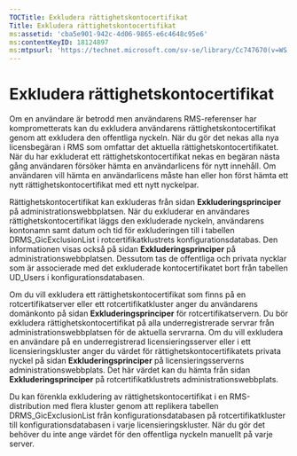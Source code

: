 ```yaml
---
TOCTitle: Exkludera rättighetskontocertifikat
Title: Exkludera rättighetskontocertifikat
ms:assetid: 'cba5e901-942c-4d06-9865-e6c4648c95e6'
ms:contentKeyID: 18124897
ms:mtpsurl: 'https://technet.microsoft.com/sv-se/library/Cc747670(v=WS.10)'
---
```


Exkludera rättighetskontocertifikat
===================================

Om en användare är betrodd men användarens RMS-referenser har komprometterats kan du exkludera användarens rättighetskontocertifikat genom att exkludera den offentliga nyckeln. När du gör det nekas alla nya licensbegäran i RMS som omfattar det aktuella rättighetskontocertifikatet. När du har exkluderat ett rättighetskontocertifikat nekas en begäran nästa gång användaren försöker hämta en användarlicens för nytt innehåll. Om användaren vill hämta en användarlicens måste han eller hon först hämta ett nytt rättighetskontocertifikat med ett nytt nyckelpar.

Rättighetskontocertifikat kan exkluderas från sidan **Exkluderingsprinciper** på administrationswebbplatsen. När du exkluderar en användares rättighetskontocertifikat läggs den exkluderade nyckeln, användarens kontonamn samt datum och tid för exkluderingen till i tabellen DRMS\_GicExclusionList i rotcertifikatklustrets konfigurationsdatabas. Den informationen visas också på sidan **Exkluderingsprinciper** på administrationswebbplatsen. Dessutom tas de offentliga och privata nycklar som är associerade med det exkluderade kontocertifikatet bort från tabellen UD\_Users i konfigurationsdatabasen.

Om du vill exkludera ett rättighetskontocertifikat som finns på en rotcertifikatserver eller ett rotcertifikatkluster anger du användarens domänkonto på sidan **Exkluderingsprinciper** för rotcertifikatservern. Du bör exkludera rättighetskontocertifikat på alla underregistrerade servrar från administrationswebbplatsen för de aktuella servrarna. Om du vill exkludera en användare på en underregistrerad licensieringsserver eller i ett licensieringskluster anger du värdet för rättighetskontocertifikatets privata nyckel på sidan **Exkluderingsprinciper** på licensieringsserverns administrationswebbplats. Det här värdet kan du hämta från sidan **Exkluderingsprinciper** på rotcertifikatklustrets administrationswebbplats.

Du kan förenkla exkludering av rättighetskontocertifikat i en RMS-distribution med flera kluster genom att replikera tabellen DRMS\_GicExclusionList från konfigurationsdatabasen på rotcertifikatkluster till konfigurationsdatabasen i varje licensieringskluster. När du gör det behöver du inte ange värdet för den offentliga nyckeln manuellt på varje server.

